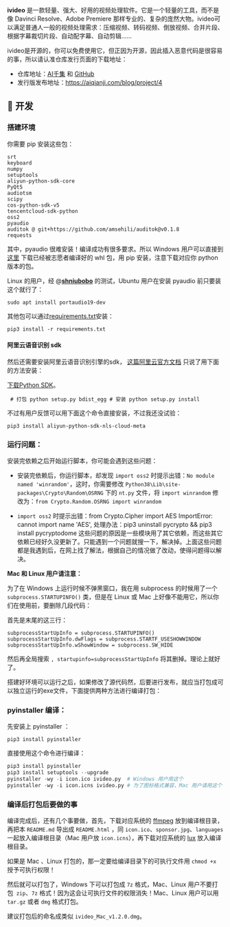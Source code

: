 **ivideo** 是一款轻量、强大、好用的视频处理软件。它是一个轻量的工具，而不是像 Davinci Resolve、Adobe Premiere 那样专业的、复杂的庞然大物。ivideo可以满足普通人一般的视频处理需求：压缩视频、转码视频、倒放视频、合并片段、根据字幕裁切片段、自动配字幕、自动剪辑……

ivideo是开源的，你可以免费使用它，但正因为开源，因此插入恶意代码是很容易的事，所以请认准仓库发行页面的下载地址：

- 仓库地址：[AI千集](https://aiqianji.com/icodebase/ivideo) 和 [GitHub](https://github.com/icodebase/ivideo)
- 发行版发布地址：https://aiqianji.com/blog/project/4

## 🔨 开发

### 搭建环境

你需要 pip 安装这些包：

```
srt
keyboard
numpy
setuptools
aliyun-python-sdk-core
PyQt5
audiotsm
scipy
cos-python-sdk-v5
tencentcloud-sdk-python
oss2
pyaudio
auditok @ git+https://github.com/amsehili/auditok@v0.1.8
requests
```

其中，pyaudio 很难安装！编译成功有很多要求。所以 Windows 用户可以直接到 [这里](https://www.lfd.uci.edu/~gohlke/pythonlibs/#pyaudio) 下载已经被志愿者编译好的 whl 包，用 pip 安装，注意下载对应你 python 版本的包。

Linux 的用户，经 @**[shniubobo](https://github.com/shniubobo)** 的测试，Ubuntu 用户在安装 pyaudio 前只要装这个就行了：

```
sudo apt install portaudio19-dev
```

其他包可以通过[requirements.txt](requirements.txt)安装：

```
pip3 install -r requirements.txt
```

#### 阿里云语音识别 sdk

然后还需要安装阿里云语音识别引擎的sdk， [这篇阿里云官方文档](https://help.aliyun.com/document_detail/120693.html?spm=a2c4g.11186623.6.569.27675df0FENQ6O) 只说了用下面的方法安装：

[下载Python SDK](http://download.taobaocdn.com/freedom/33762/compress/alibabacloud-nls-python-sdk.zip)。

```
 # 打包 python setup.py bdist_egg # 安装 python setup.py install
```

不过有用户反馈可以用下面这个命令直接安装，不过我还没试验：

```
pip3 install aliyun-python-sdk-nls-cloud-meta
```

### 运行问题：

安装完依赖之后开始运行脚本，你可能会遇到这些问题：

- 安装完依赖后，你运行脚本，却发现 `import oss2` 时提示出错：`No module named 'winrandom'`，这时，你需要修改 `Python38\Lib\site-packages\Crypto\Random\OSRNG` 下的 `nt.py` 文件，将 `import winrandom` 修改为：`from Crypto.Random.OSRNG import winrandom`

- `import oss2` 时提示出错：from Crypto.Cipher import AES ImportError: cannot import name 'AES', 处理办法：pip3 uninstall pycrypto && pip3 install pycryptodome
这些问题的原因是一些模块用了其它依赖，而这些其它依赖已经好久没更新了。只能遇到一个问题就搜一下，解决掉。上面这些问题都是我遇到后，在网上找了解法，根据自己的情况做了改动，使得问题得以解决。

**Mac 和 Linux 用户请注意：**

为了在 Windows 上运行时候不弹黑窗口，我在用 subprocess 的时候用了一个  `subprocess.STARTUPINFO()` 类，但是在 Linux 或 Mac 上好像不能用它，所以你们在使用前，要删除几段代码：

首先是末尾的这三行：

```
subprocessStartUpInfo = subprocess.STARTUPINFO()
subprocessStartUpInfo.dwFlags = subprocess.STARTF_USESHOWWINDOW
subprocessStartUpInfo.wShowWindow = subprocess.SW_HIDE
```

然后再全局搜索 `, startupinfo=subprocessStartUpInfo` 将其删掉。理论上就好了。

搭建好环境可以运行之后，如果修改了源代码然，后要进行发布，就应当打包成可以独立运行的exe文件，下面提供两种方法进行编译打包：

### pyinstaller 编译：

先安装上 pyinstaller ：

```
pip3 install pyinstaller
```

直接使用这个命令进行编译：

```python
pip3 install pyinstaller
pip3 install setuptools --upgrade
pyinstaller -wy -i icon.ico ivideo.py  # Windows 用户用这个
pyinstaller -wy -i icon.icns ivideo.py # 为了图标格式兼容，Mac 用户请用这个
```

### 编译后打包后要做的事

编译完成后，还有几个事要做，首先，下载对应系统的 [ffmpeg](http://ffmpeg.org/download.html) 放到编译根目录，再把本 `README.md` 导出成 `README.html` ，同 `icon.ico`、`sponsor.jpg`、`languages` 一起放入编译根目录（Mac 用户放 `icon.icns`），再下载对应系统的 [lux](https://github.com/iawia002/lux/releases) 放入编译根目录。

如果是 Mac 、Linux 打包的，那一定要给编译目录下的可执行文件用 `chmod +x` 授予可执行权限！

然后就可以打包了，Windows 下可以打包成 `7z` 格式，Mac、Linux 用户不要打包` zip`、`7z` 格式！因为这会让可执行文件的权限消失！Mac、Linux 用户可以用 `tar.gz` 或者 `dmg` 格式打包。

建议打包后的命名成类似 `ivideo_Mac_v1.2.0.dmg`。

